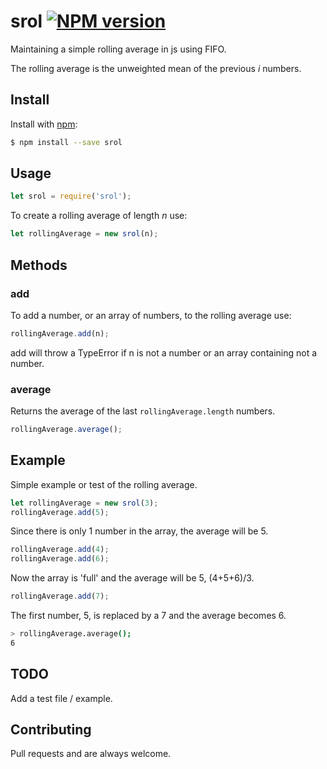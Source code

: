 # srol [![NPM version](https://img.shields.io/npm/v/srol.svg?style=flat)](https://www.npmjs.com/package/srol)
Maintaining a simple rolling average in js using FIFO.

The rolling average is the unweighted mean of the previous _i_ numbers.
## Install

Install with [npm](https://www.npmjs.com/):

```sh
$ npm install --save srol
```

## Usage
```js
let srol = require('srol');
```

To create a rolling average of length *n*  use:

```js
let rollingAverage = new srol(n);
```

## Methods

### add
To add a number, or an array of numbers, to the rolling average use:
```js
rollingAverage.add(n);
```
add will throw a TypeError if n is not a number or an array containing not a number.

### average
Returns the average of the last `rollingAverage.length` numbers.
 ```js
 rollingAverage.average();
 ```

## Example
Simple example or test of the rolling average.
```js
let rollingAverage = new srol(3);
rollingAverage.add(5);
```
Since there is only 1 number in the array, the average will be 5.
```js
rollingAverage.add(4);
rollingAverage.add(6);
```
Now the array is 'full' and the average will be 5, (4+5+6)/3.
```js
rollingAverage.add(7);
```
The first number, 5, is replaced by a 7 and the average becomes 6.
```sh
> rollingAverage.average();
6
```

## TODO
Add a test file / example.

## Contributing
Pull requests and are always welcome.